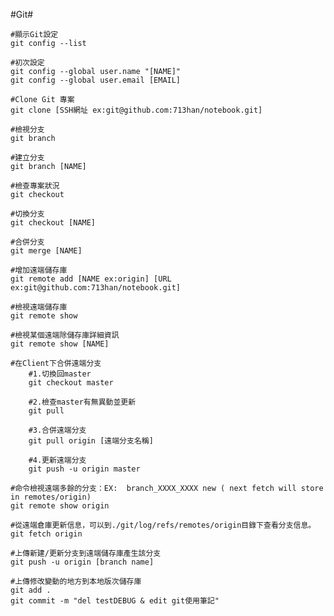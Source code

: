 #Git#

	#顯示Git設定
	git config --list

	#初次設定
	git config --global user.name "[NAME]"
	git config --global user.email [EMAIL]

	#Clone Git 專案
	git clone [SSH網址 ex:git@github.com:713han/notebook.git]

	#檢視分支
	git branch

	#建立分支
	git branch [NAME]

	#檢查專案狀況
	git checkout

	#切換分支
	git checkout [NAME]

	#合併分支
	git merge [NAME]

	#增加遠端儲存庫
	git remote add [NAME ex:origin] [URL ex:git@github.com:713han/notebook.git]

	#檢視遠端儲存庫
	git remote show

	#檢視某個遠端除儲存庫詳細資訊
	git remote show [NAME]

	#在Client下合併遠端分支
		#1.切換回master
		git checkout master

		#2.檢查master有無異動並更新
		git pull

		#3.合併遠端分支
		git pull origin [遠端分支名稱]

		#4.更新遠端分支
		git push -u origin master

	#命令檢視遠端多餘的分支：EX:  branch_XXXX_XXXX new ( next fetch will store in remotes/origin)
	git remote show origin
	
	#從遠端倉庫更新信息，可以到./git/log/refs/remotes/origin目錄下查看分支信息。
	git fetch origin

	#上傳新建/更新分支到遠端儲存庫產生該分支
	git push -u origin [branch name]

	#上傳修改變動的地方到本地版次儲存庫
	git add .
	git commit -m "del testDEBUG & edit git使用筆記"
